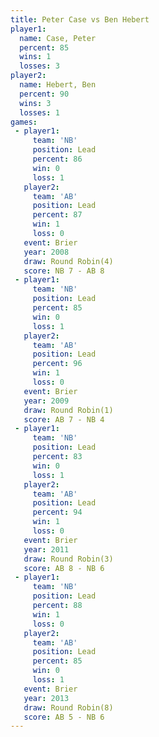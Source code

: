 ```yaml
---
title: Peter Case vs Ben Hebert
player1:           
  name: Case, Peter
  percent: 85      
  wins: 1          
  losses: 3        
player2:           
  name: Hebert, Ben
  percent: 90      
  wins: 3          
  losses: 1        
games:
 - player1:        
     team: 'NB'    
     position: Lead
     percent: 86   
     win: 0        
     loss: 1       
   player2:        
     team: 'AB'    
     position: Lead
     percent: 87   
     win: 1        
     loss: 0       
   event: Brier        
   year: 2008          
   draw: Round Robin(4)
   score: NB 7 - AB 8  
 - player1:        
     team: 'NB'    
     position: Lead
     percent: 85   
     win: 0        
     loss: 1       
   player2:        
     team: 'AB'    
     position: Lead
     percent: 96   
     win: 1        
     loss: 0       
   event: Brier        
   year: 2009          
   draw: Round Robin(1)
   score: AB 7 - NB 4  
 - player1:        
     team: 'NB'    
     position: Lead
     percent: 83   
     win: 0        
     loss: 1       
   player2:        
     team: 'AB'    
     position: Lead
     percent: 94   
     win: 1        
     loss: 0       
   event: Brier        
   year: 2011          
   draw: Round Robin(3)
   score: AB 8 - NB 6  
 - player1:        
     team: 'NB'    
     position: Lead
     percent: 88   
     win: 1        
     loss: 0       
   player2:        
     team: 'AB'    
     position: Lead
     percent: 85   
     win: 0        
     loss: 1       
   event: Brier        
   year: 2013          
   draw: Round Robin(8)
   score: AB 5 - NB 6  
---
```

